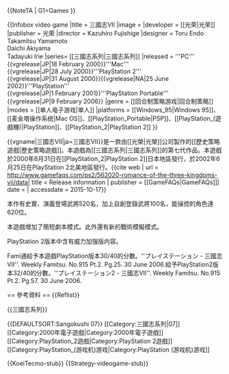 {{NoteTA
| G1=Games
}}

{{Infobox video game
|title = 三國志VII
|image = 
|developer = [[光荣|光荣]]
|publisher = 光荣
|director = Kazuhiro Fujishige
|designer = Toru Endo<br>Takamitsu Yamamoto<br>Daichi Akiyama<br>Tadayuki Irie
|series= [[三國志系列|三國志系列]]
|released = '''PC'''<br>{{vgrelease|JP|18 February 2000}}'''Mac'''<br>{{vgrelease|JP|28 July 2000}}'''PlayStation 2'''<br>{{vgrelease|JP|31 August 2000}}{{vgrelease|NA|25 June 2002}}'''PlayStation'''<br>{{vgrelease|JP|1 February 2001}}'''PlayStation Portable'''<br>{{vgrelease|JP|9 February 2006}}
|genre = [[回合制策略游戏|回合制策略]]
|modes = [[单人电子游戏|单人]]
|platforms = [[Windows_95|Windows 95]]、[[麦金塔操作系统|Mac OS]]、[[PlayStation_Portable|PSP]]、[[PlayStation_(遊戲機)|PlayStation]]、[[PlayStation_2|PlayStation 2]]
}}

{{vgname|三國志VII|ja=三國志VII}}是一款由[[光榮|光榮]]公司製作的[[歷史策略遊戲|歷史策略遊戲]]。本遊戲為[[三國志系列|三國志系列]]的第七代作品。本遊戲於2000年8月31日在[[PlayStation_2|PlayStation 2]]日本地區發行，於2002年6月25日在PlayStation 2北美地區發行。<ref name="gamefaqs">{{cite web | url = http://www.gamefaqs.com/ps2/562020-romance-of-the-three-kingdoms-vii/data| title = Release information | publisher = [[GameFAQs|GameFAQs]]| date = | accessdate = 2015-10-17}}</ref>

本作有史實、演義登場武將520名，加上自創登錄武將100名，能操控的角色達620位。

本遊戲增加了簡短劇本模式。此外還有新的戰術模擬模式。

PlayStation 2版本中含有威力加强版内容。

Fami通給予本遊戲PlayStation版本30/40的分數。<ref>''プレイステーション - 三國志VII''. Weekly Famitsu. No.915 Pt.2. Pg.25. 30 June 2006.</ref>給予PlayStation2版本32/40的分數。<ref>''プレイステーション2 - 三國志VII''. Weekly Famitsu. No.915 Pt.2. Pg.57. 30 June 2006.</ref>

== 參考資料 ==
{{Reflist}}

{{三國志系列}}

{{DEFAULTSORT:Sangokushi 07}}
[[Category:三國志系列|07]]
[[Category:2000年電子遊戲|Category:2000年電子遊戲]]
[[Category:PlayStation_2遊戲|Category:PlayStation 2遊戲]]
[[Category:PlayStation_(游戏机)游戏|Category:PlayStation (游戏机)游戏]]

{{KoeiTecmo-stub}}
{{Strategy-videogame-stub}}